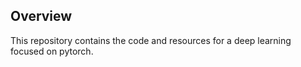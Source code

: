 ## Overview
This repository contains the code and resources for a deep learning focused on pytorch.

